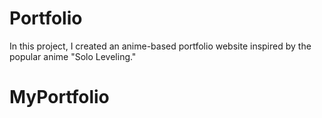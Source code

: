 # Portfolio
In this project, I created an anime-based portfolio website inspired by the popular anime "Solo Leveling." 
# MyPortfolio
